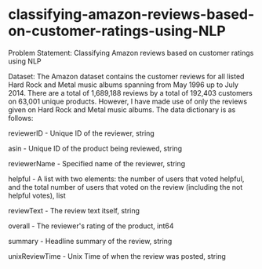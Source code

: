 # classifying-amazon-reviews-based-on-customer-ratings-using-NLP

Problem Statement: Classifying Amazon reviews based on customer ratings using NLP

Dataset:
The Amazon dataset contains the customer reviews for all listed Hard Rock and Metal music albums spanning from May 1996 up to July 2014. There are a total of 1,689,188 reviews by a total of 192,403 customers on 63,001 unique products. However, I have made use of only the reviews given on Hard Rock and Metal music albums. The data dictionary is as follows:

reviewerID - Unique ID of the reviewer, string

asin - Unique ID of the product being reviewed, string

reviewerName - Specified name of the reviewer, string

helpful - A list with two elements: the number of users that voted helpful, and the total number of users that voted on the review (including the not helpful votes), list

reviewText - The review text itself, string

overall - The reviewer's rating of the product, int64

summary - Headline summary of the review, string

unixReviewTime - Unix Time of when the review was posted, string


